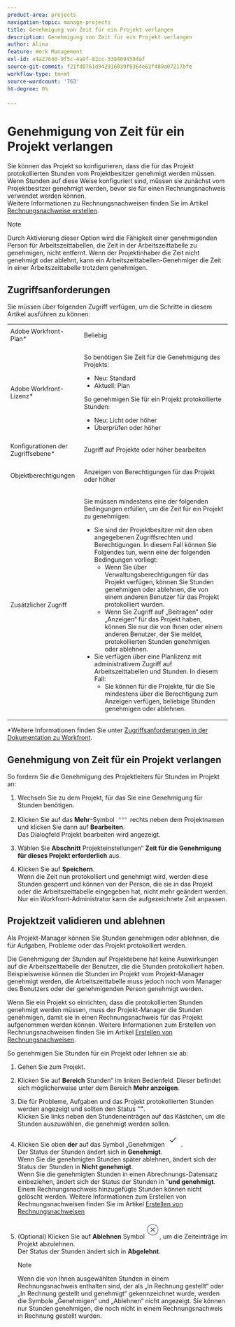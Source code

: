 ```yaml
---
product-area: projects
navigation-topic: manage-projects
title: Genehmigung von Zeit für ein Projekt verlangen
description: Genehmigung von Zeit für ein Projekt verlangen
author: Alina
feature: Work Management
exl-id: e4a27640-9f5c-4a9f-82cc-3384694594af
source-git-commit: f21fd0761d942916039f6364e62f489a07217bfe
workflow-type: tm+mt
source-wordcount: '763'
ht-degree: 0%

---
```


# Genehmigung von Zeit für ein Projekt verlangen

<!--audited: 08/2024-->

Sie können das Projekt so konfigurieren, dass die für das Projekt protokollierten Stunden vom Projektbesitzer genehmigt werden müssen. Wenn Stunden auf diese Weise konfiguriert sind, müssen sie zunächst vom Projektbesitzer genehmigt werden, bevor sie für einen Rechnungsnachweis verwendet werden können.\
Weitere Informationen zu Rechnungsnachweisen finden Sie im Artikel [Rechnungsnachweise erstellen](../../../manage-work/projects/project-finances/create-billing-records.md).

>[!NOTE]
>
>Durch Aktivierung dieser Option wird die Fähigkeit einer genehmigenden Person für Arbeitszeittabellen, die Zeit in der Arbeitszeittabelle zu genehmigen, nicht entfernt. Wenn der Projektinhaber die Zeit nicht genehmigt oder ablehnt, kann ein Arbeitszeittabellen-Genehmiger die Zeit in einer Arbeitszeittabelle trotzdem genehmigen.

## Zugriffsanforderungen

Sie müssen über folgenden Zugriff verfügen, um die Schritte in diesem Artikel ausführen zu können:

<table style="table-layout:auto"> 
 <col> 
 <col> 
 <tbody> 
  <tr> 
   <td role="rowheader">Adobe Workfront-Plan*</td> 
   <td> <p>Beliebig</p> </td> 
  </tr> 
  <tr> 
   <td role="rowheader">Adobe Workfront-Lizenz*</td> 
   <td> <p>So benötigen Sie Zeit für die Genehmigung des Projekts:</p>
   <ul><li>Neu: Standard</li>
   <li>Aktuell: Plan</li></ul>

<p>So genehmigen Sie für ein Projekt protokollierte Stunden:</p>
   <ul><li>Neu: Licht oder höher</li>
   <li>Überprüfen oder höher</li>
    </td> 
  </tr> 
  <tr> 
   <td role="rowheader">Konfigurationen der Zugriffsebene*</td> 
   <td> <p>Zugriff auf Projekte oder höher bearbeiten</p>  </td> 
  </tr> 
  <tr> 
   <td role="rowheader">Objektberechtigungen</td> 
   <td> <p>Anzeigen von Berechtigungen für das Projekt oder höher</p>
  </tr> 
  <tr> 
   <td role="rowheader">Zusätzlicher Zugriff</td> 
   <td> <p>Sie müssen mindestens eine der folgenden Bedingungen erfüllen, um die Zeit für ein Projekt zu genehmigen:</p> 
    <ul> 
     <li>Sie sind der Projektbesitzer mit den oben angegebenen Zugriffsrechten und Berechtigungen. In diesem Fall können Sie Folgendes tun, wenn eine der folgenden Bedingungen vorliegt: 
      <ul>
       <li>Wenn Sie über Verwaltungsberechtigungen für das Projekt verfügen, können Sie Stunden genehmigen oder ablehnen, die von einem anderen Benutzer für das Projekt protokolliert wurden.</li>
       <li> Wenn Sie Zugriff auf „Beitragen“ oder „Anzeigen“ für das Projekt haben, können Sie nur die von Ihnen oder einem anderen Benutzer, der Sie meldet, protokollierten Stunden genehmigen oder ablehnen.<br></li>
      </ul></li> 
     <li>Sie verfügen über eine Planlizenz mit administrativem Zugriff auf Arbeitszeittabellen und Stunden. In diesem Fall:
      <ul>
       <li>Sie können für die Projekte, für die Sie mindestens über die Berechtigung zum Anzeigen verfügen, beliebige Stunden genehmigen oder ablehnen. </li>
      </ul></li> 
    </ul> </td> 
  </tr> 
 </tbody> 
</table>

*Weitere Informationen finden Sie unter [Zugriffsanforderungen in der Dokumentation zu Workfront](/help/quicksilver/administration-and-setup/add-users/access-levels-and-object-permissions/access-level-requirements-in-documentation.md).

## Genehmigung von Zeit für ein Projekt verlangen

So fordern Sie die Genehmigung des Projektleiters für Stunden im Projekt an:

1. Wechseln Sie zu dem Projekt, für das Sie eine Genehmigung für Stunden benötigen.
1. Klicken Sie auf das **Mehr**-Symbol ![Mehr](assets/more-icon.png) rechts neben dem Projektnamen und klicken Sie dann auf **Bearbeiten**.\
   Das Dialogfeld Projekt bearbeiten wird angezeigt.

1. Wählen Sie **Abschnitt** Projekteinstellungen“ **Zeit für die Genehmigung für dieses Projekt erforderlich** aus.
1. Klicken Sie auf **Speichern**.\
   Wenn die Zeit nun protokolliert und genehmigt wird, werden diese Stunden gesperrt und können von der Person, die sie in das Projekt oder die Arbeitszeittabelle eingegeben hat, nicht mehr geändert werden. Nur ein Workfront-Administrator kann die aufgezeichnete Zeit anpassen.

## Projektzeit validieren und ablehnen

Als Projekt-Manager können Sie Stunden genehmigen oder ablehnen, die für Aufgaben, Probleme oder das Projekt protokolliert werden.

Die Genehmigung der Stunden auf Projektebene hat keine Auswirkungen auf die Arbeitszeittabelle der Benutzer, die die Stunden protokolliert haben. Beispielsweise können die Stunden im Projekt vom Projekt-Manager genehmigt werden, die Arbeitszeittabelle muss jedoch noch vom Manager des Benutzers oder der genehmigenden Person genehmigt werden.

Wenn Sie ein Projekt so einrichten, dass die protokollierten Stunden genehmigt werden müssen, muss der Projekt-Manager die Stunden genehmigen, damit sie in einen Rechnungsnachweis für das Projekt aufgenommen werden können. Weitere Informationen zum Erstellen von Rechnungsnachweisen finden Sie im Artikel [Erstellen von Rechnungsnachweisen](../../../manage-work/projects/project-finances/create-billing-records.md).

So genehmigen Sie Stunden für ein Projekt oder lehnen sie ab:

1. Gehen Sie zum Projekt.
1. Klicken Sie auf **Bereich** Stunden“ im linken Bedienfeld. Dieser befindet sich möglicherweise unter dem Bereich **Mehr anzeigen**.

1. Die für Probleme, Aufgaben und das Projekt protokollierten Stunden werden angezeigt und sollten den Status &quot;**&quot;**.\
   Klicken Sie links neben den Stundeneinträgen auf das Kästchen, um die Stunden auszuwählen, die genehmigt werden sollen.

1. Klicken Sie oben **der** auf das Symbol „Genehmigen![](assets/approve-hours-icon.png).\
   Der Status der Stunden ändert sich in **Genehmigt**.\
   Wenn Sie die genehmigten Stunden später ablehnen, ändert sich der Status der Stunden in **Nicht genehmigt**.\
   Wenn Sie die genehmigten Stunden in einen Abrechnungs-Datensatz einbeziehen, ändert sich der Status der Stunden in &quot;**und genehmigt**. Einem Rechnungsnachweis hinzugefügte Stunden können nicht gelöscht werden. Weitere Informationen zum Erstellen von Rechnungsnachweisen finden Sie im Artikel [Erstellen von Rechnungsnachweisen](../../../manage-work/projects/project-finances/create-billing-records.md)

1. (Optional) Klicken Sie auf **Ablehnen** Symbol ![](assets/reject-hours-icon.png), um die Zeiteinträge im Projekt abzulehnen.\
   Der Status der Stunden ändert sich in **Abgelehnt**.

   >[!NOTE]
   >
   >   Wenn die von Ihnen ausgewählten Stunden in einem Rechnungsnachweis enthalten sind, der als „In Rechnung gestellt“ oder „In Rechnung gestellt und genehmigt“ gekennzeichnet wurde, werden die Symbole „Genehmigen“ und „Ablehnen“ nicht angezeigt. Sie können nur Stunden genehmigen, die noch nicht in einem Rechnungsnachweis in Rechnung gestellt wurden.

